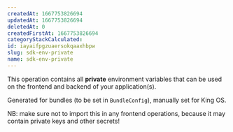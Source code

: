 ```yaml
---
createdAt: 1667753826694
updatedAt: 1667753826694
deletedAt: 0
createdFirstAt: 1667753826694
categoryStackCalculated: 
id: iayaifpgzuaersokqaaxhbpw
slug: sdk-env-private
name: sdk-env-private
---
```


This operation contains all **private** environment variables that can be used on the frontend and backend of your application(s).

Generated for bundles (to be set in `BundleConfig`), manually set for King OS.

NB: make sure not to import this in any frontend operations, because it may contain private keys and other secrets!
